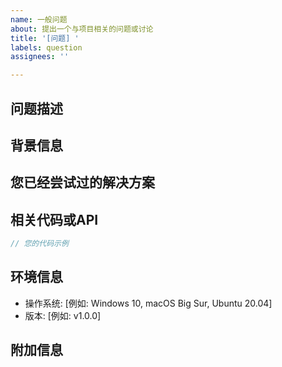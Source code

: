 ```yaml
---
name: 一般问题
about: 提出一个与项目相关的问题或讨论
title: '[问题] '
labels: question
assignees: ''

---
```


## 问题描述
<!-- 清晰简洁地描述您的问题 -->

## 背景信息
<!-- 提供与您的问题相关的任何背景信息 -->

## 您已经尝试过的解决方案
<!-- 描述您已经尝试过的任何解决方案或方法 -->

## 相关代码或API
<!-- 如果适用，请提供与问题相关的代码片段或API调用 -->
```typescript
// 您的代码示例
```

## 环境信息
<!-- 如果相关，请提供您的环境信息 -->
 - 操作系统: [例如: Windows 10, macOS Big Sur, Ubuntu 20.04]
 - 版本: [例如: v1.0.0]

## 附加信息
<!-- 添加关于这个问题的任何其他上下文信息或截图 -->